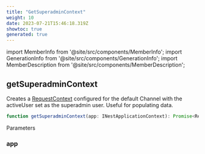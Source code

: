 ```yaml
---
title: "GetSuperadminContext"
weight: 10
date: 2023-07-21T15:46:18.319Z
showtoc: true
generated: true
---
```

<!-- This file was generated from the Vendure source. Do not modify. Instead, re-run the "docs:build" script -->
import MemberInfo from '@site/src/components/MemberInfo';
import GenerationInfo from '@site/src/components/GenerationInfo';
import MemberDescription from '@site/src/components/MemberDescription';


## getSuperadminContext

<GenerationInfo sourceFile="packages/testing/src/utils/get-superadmin-context.ts" sourceLine="11" packageName="@vendure/testing" />

Creates a <a href='/reference/typescript-api/request/request-context#requestcontext'>RequestContext</a> configured for the default Channel with the activeUser set
as the superadmin user. Useful for populating data.

```ts title="Signature"
function getSuperadminContext(app: INestApplicationContext): Promise<RequestContext>
```
Parameters

### app

<MemberInfo kind="parameter" type="INestApplicationContext" />

